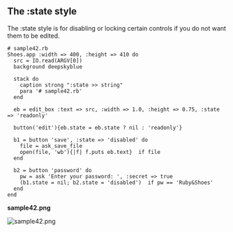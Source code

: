 The :state style
----------------

The :state style is for disabling or locking certain controls if you do not want them to be edited. 

	# sample42.rb
	Shoes.app :width => 400, :height => 410 do
	  src = IO.read(ARGV[0])
	  background deepskyblue
	  
	  stack do
	    caption strong ":state >> string"
	    para '# sample42.rb'
	  end
	  
	  eb = edit_box :text => src, :width => 1.0, :height => 0.75, :state => 'readonly'
	  
	  button('edit'){eb.state = eb.state ? nil : 'readonly'}
	  
	  b1 = button 'save', :state => 'disabled' do
	    file = ask_save_file
	    open(file, 'wb'){|f| f.puts eb.text}  if file
	  end
	  
	  b2 = button 'password' do
	    pw = ask 'Enter your password: ', :secret => true
	    (b1.state = nil; b2.state = 'disabled')  if pw == 'Ruby&Shoes'
	  end
	end

**sample42.png**

![sample42.png](http://github.com/ashbb/shoes_tutorial_html/tree/master%2Fimages%2Fsample42.png?raw=true)
